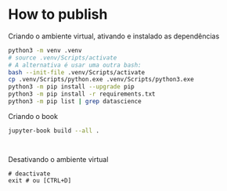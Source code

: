 # How to publish

Criando o ambiente virtual, ativando e instalado as dependências

```bash
python3 -m venv .venv
# source .venv/Scripts/activate
# A alternativa é usar uma outra bash:
bash --init-file .venv/Scripts/activate
cp .venv/Scripts/python.exe .venv/Scripts/python3.exe
python3 -m pip install --upgrade pip
python3 -m pip install -r requirements.txt
python3 -m pip list | grep datascience
```

Criando o book

```bash
jupyter-book build --all .
```

```bash
```

```bash
```

Desativando o ambiente virtual

```
# deactivate
exit # ou [CTRL+D]
```

